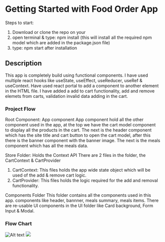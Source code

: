 # Getting Started with Food Order App

Steps to start:
1) Download or clone the repo on your
2) open terminal & type: npm install (this will install all the required npm model which are added in the package.json file)
3) type: npm start after installation

## Description
This app is completely build using functional components. I have used multiple react hooks like useState, useEffect, useReducer, useRef & useContext. Have used react portal to add a component to another element in the HTML file. I have added a add to cart functionality, add and remove elemets from carts, validation invalid data adding in the cart.

### Project Flow

Root Component: App component
App component hold all the other component used in the app, at the top we have the cart model component to display all the products in the cart. The next is the header component which has the site title and cart button to open the cart model, after this there is the banner component with the banner image. The next is the meals component which has all the meals data.

Store Folder: Holds the Context API
There are 2 files in the folder, the CartContext & CartProvider
1) CartContext: This files holds the app wide state object which will be used of the add & remove cart logic.
2) CartProvider: This files holds the logic required for the add and removal functionality.

Components Folder
This folder contains all the components used in this app. components like header, bannner, meals summary, meals items. There are re-usable UI components in the UI folder like Card background, Form Input & Modal.

### Flow Chart

![Alt text](./docs/flow-char.svg)
<img src="./docs/flow-char.svg">
